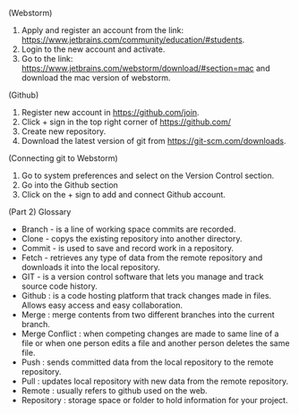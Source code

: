 (Webstorm)
  1) Apply and register an account from the link: https://www.jetbrains.com/community/education/#students.
  2) Login to the new account and activate.
  3) Go to the link: https://www.jetbrains.com/webstorm/download/#section=mac and download the mac version of webstorm.

(Github)
  1) Register new account in https://github.com/join.
  2) Click + sign in the top right corner of https://github.com/
  3) Create new repository.
  4) Download the latest version of git from https://git-scm.com/downloads.

(Connecting git to Webstorm)
  1) Go to system preferences and select on the Version Control section.
  2) Go into the Github section
  3) Click on the + sign to add and connect Github account. 
 
 (Part 2) Glossary
  - Branch - is a line of working space commits are recorded.
  - Clone - copys the existing repository into another directory.
  - Commit - is used to save and record work in a repository.
  - Fetch - retrieves any type of data from the remote repository and downloads it into the local repository. 
  - GIT - is a version control software that lets you manage and track source code history.
  - Github : is a code hosting platform that track changes made in files. Allows easy access and easy collaboration.
  - Merge : merge contents from two different branches into the current branch.
  - Merge Conflict : when competing changes are made to same line of a file or when one person edits a file and another person deletes the same file. 
  - Push : sends committed data from the local repository to the remote repository.
  - Pull : updates local repository with new data from the remote repository.
  - Remote : usually refers to github used on the web.
  - Repository : storage space or folder to hold information for your project.
